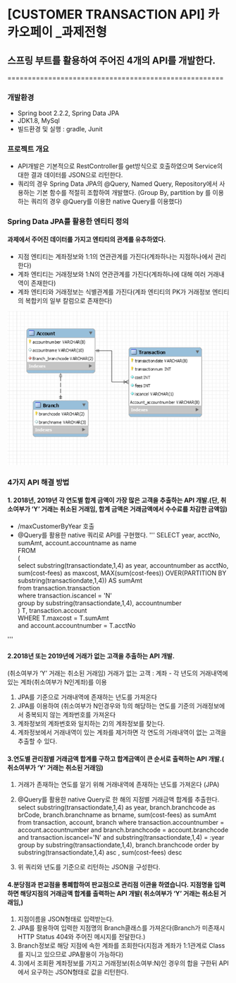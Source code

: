 # [CUSTOMER TRANSACTION API] 카카오페이 _과제전형
## 스프링 부트를 활용하여 주어진 4개의 API를 개발한다.
=====================================================
### 개발환경
  - Spring boot 2.2.2, Spring Data JPA
  - JDK1.8, MySql
  - 빌드환경 및 실행 : gradle, Junit  

### 프로젝트 개요
  - API개발은 기본적으로 RestController를 get방식으로 호출하였으며 Service의 대한 결과 데이터를 JSON으로 리턴한다.
  - 쿼리의 경우 Spring Data JPA의 @Query, Named Query, Repository에서 사용하는 기본 함수를 적절히 조합하여 개발했다.
    (Group By, partition by 를 이용하는 쿼리의 경우 @Query를 이용한 native Query를 이용했다)
   
### Spring Data JPA를 활용한 엔티티 정의
#### 과제에서 주어진 데이터를 가지고 엔티티의 관계를 유추하였다.
- 지점 엔티티는 계좌정보와 1:1의 연관관계를 가진다(계좌하나는 지점하나에서 관리한다)
- 계좌 엔티티는 거래정보와 1:N의 연관관계를 가진다(계좌하나에 대해 여러 거래내역이 존재한다)
- 계좌 엔티티와 거래정보는 식별관계를 가진다(계좌 엔티티의 PK가 거래정보 엔티티의 복합키의 일부 칼럼으로 존재한다)  
 
![CustomerTransaction ERD](/src/main/resources/카카오페이ERD.png)

### 4가지 API 해결 방법
#### 1. 2018년, 2019년 각 연도별 합계 금액이 가장 많은 고객을 추출하는 API 개발.(단, 취소여부가 ‘Y’ 거래는 취소된 거래임, 합계 금액은 거래금액에서 수수료를 차감한 금액임)
- /maxCustomerByYear 호출
- @Query를 활용한 native 쿼리로 API를 구현했다.
'''
  	SELECT  year, acctNo, sumAmt, account.accountname as name  
  	FROM  
		(  
			select substring(transactiondate,1,4) as year, accountnumber as acctNo, sum(cost-fees) as maxcost,   					MAX(sum(cost-fees)) OVER(PARTITION BY substring(transactiondate,1,4)) AS sumAmt  
			from transaction.transaction  
			where transaction.iscancel = 'N'   
			group by substring(transactiondate,1,4), accountnumber   
		) T, transaction.account  
	WHERE   T.maxcost = T.sumAmt  
			and account.accountnumber = T.acctNo  
	
'''
 
#### 2.2018년 또는 2019년에 거래가 없는 고객을 추출하는 API 개발.
(취소여부가 ‘Y’ 거래는 취소된 거래임)
       거래가 없는 고객 : 계좌 - 각 년도의 거래내역에 있는 계좌(취소여부가 N인계좌)를 이용
1) JPA를 기준으로 거래내역에 존재하는 년도를 가져온다
2) JPA를 이용하여 (취소여부가 N인경우와 1)의 해당하는 연도를 기준의 거래정보에서 중복되지 않는 계좌번호를 가져온다
3) 계좌정보의 계좌번호와 일치하는 2)의 계좌정보를 찾는다.
4) 계좌정보에서 거래내역이 있는 계좌를 제거하면 각 연도의 거래내역이 없는 고객을 추출할 수 있다.
   
#### 3.연도별 관리점별 거래금액 합계를 구하고 합계금액이 큰 순서로 출력하는 API 개발.( 취소여부가 ‘Y’ 거래는 취소된 거래임)
1) 거래가 존재하는 연도를 알기 위해 거래내역에 존재하는 년도를 가져온다 (JPA)
2) @Query를 활용한 native Query로 한 해의 지점별 거래금액 합계를 추출한다.
   	select substring(transactiondate,1,4) as year, branch.branchcode as brCode, branch.branchname as brname, sum(cost-fees) as sumAmt
	from transaction, account, branch 
	where transaction.accountnumber = account.accountnumber and branch.branchcode = account.branchcode 
		and transaction.iscancel='N' and substring(transactiondate,1,4) = :year
	group by substring(transactiondate,1,4), branch.branchcode
	order by substring(transactiondate,1,4) asc , sum(cost-fees) desc

3) 위 쿼리와 년도를 기준으로 리턴하는 JSON을 구성한다.
   
#### 4.분당점과 판교점을 통폐합하여 판교점으로 관리점 이관을 하였습니다. 지점명을 입력하면 해당지점의 거래금액 합계를 출력하는 API 개발( 취소여부가 ‘Y’ 거래는 취소된 거래임,)

 1) 지점이름을 JSON형태로 입력받는다.
 2) JPA를 활용하여 입력한 지점명의 Branch클래스를 가져온다(Branch가 미존재시 HTTP Status 404와 주어진 메시지를 전달한다.) 
 3) Branch정보로 해당 지점에 속한 계좌를 조회한다(지점과 계좌가 1:1관계로 Class를 지니고 있으므로 JPA활용이 가능하다)
 4) 3)에서 조회환 계좌정보를 가지고 거래정보(취소여부:N)인 경우의 합을 구한뒤 API에서 요구하는 JSON형태로 값을 리턴한다.

 

